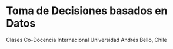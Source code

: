 # Toma de Decisiones basados en Datos
Clases Co-Docencia Internacional
Universidad Andrés Bello, Chile
